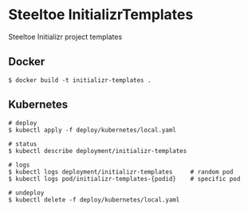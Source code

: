 # Steeltoe InitializrTemplates

Steeltoe Initializr project templates

## Docker

```
$ docker build -t initializr-templates .
```

## Kubernetes

```
# deploy
$ kubectl apply -f deploy/kubernetes/local.yaml

# status
$ kubectl describe deployment/initializr-templates

# logs
$ kubectl logs deployment/initializr-templates     # random pod
$ kubectl logs pod/initializr-templates-{podid}    # specific pod

# undeploy
$ kubectl delete -f deploy/kubernetes/local.yaml
```

